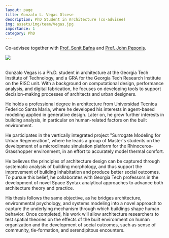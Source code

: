```yaml
---
layout: page
title: Gonzalo L. Vegas Olcese
description: PhD Student in Architecture (co-advisee)
img: assets/img/team/Vegas.jpg
importance: 1
category: PhD
---
```


Co-advisee together with [Prof. Sonit Bafna](https://arch.gatech.edu/people/sonit-bafna) and [Prof. John Peponis](https://arch.gatech.edu/people/john-peponis).

<div class="profile"> 
<img src="/assets/img/team/Vegas.jpg" class="img-fluid z-depth-1 rounded"/>
</div>
<br>

Gonzalo Vegas is a Ph.D. student in architecture at the Georgia Tech Institute of Technology, and a GRA for the Georgia Tech Research Institute on the RISC unit. With a background on computational design, performance analysis, and digital fabrication, he focuses on developing tools to support decision-making processes of architects and urban designers.

He holds a professional degree in architecture from Universidad Tecnica Federico Santa Maria, where he developed his interests in agent-based modeling applied in generative design. Later on, he grew further interests in building analysis, in particular on human-related factors on the built environment.

He participates in the vertically integrated project "Surrogate Modeling for Urban Regeneration", where he leads a group of Master's students on the development of a microclimate simulation platform for the Rhinoceros-Grasshopper environment, in an effort to accurately model thermal comfort.

He believes the principles of architecture design can be captured through systematic analysis of building morphology, and thus support the improvement of building inhabitation and produce better social outcomes. To pursue this belief, he collaborates with Georgia Tech professors in the development of novel Space Syntax analytical approaches to advance both architecture theory and practice. 

His thesis follows the same objective, as he bridges architecture, environmental psychology, and systems modeling into a novel approach to capture the underlying mechanism through which buildings shape human behavior. Once completed, his work will allow architecture researchers to test spatial theories on the effects of the built environment on human organization and the development of social outcomes, such as sense of community, tie-formation, and serendipitous encounters.
